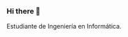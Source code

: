 ### Hi there 👋

Estudiante de Ingeniería en Informática.

<!--
**LuzuBay/LuzuBay** is a ✨ _special_ ✨ repository because its `README.md` (this file) appears on your GitHub profile.

Estudiante de Ingeniería en Informática. 
-->
